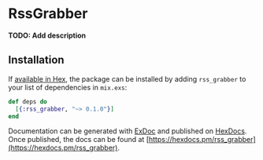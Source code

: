 # RssGrabber

**TODO: Add description**

## Installation

If [available in Hex](https://hex.pm/docs/publish), the package can be installed
by adding `rss_grabber` to your list of dependencies in `mix.exs`:

```elixir
def deps do
  [{:rss_grabber, "~> 0.1.0"}]
end
```

Documentation can be generated with [ExDoc](https://github.com/elixir-lang/ex_doc)
and published on [HexDocs](https://hexdocs.pm). Once published, the docs can
be found at [https://hexdocs.pm/rss_grabber](https://hexdocs.pm/rss_grabber).

